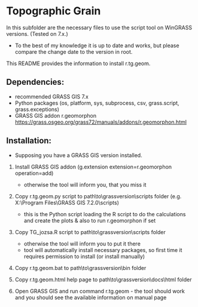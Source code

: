 Topographic Grain
==================
In this subfolder are the necessary files to use the script tool on WinGRASS versions. (Tested on 7.x.)
- To the best of my knowledge it is up to date and works, but please compare the change date to the version in root.


This README provides the information to install r.tg.geom.


Dependencies:
-------------

-   recommended GRASS GIS 7.x
-   Python packages (os, platform, sys, subprocess, csv, grass.script, grass.exceptions)
-   GRASS GIS addon r.geomorphon 
    https://grass.osgeo.org/grass72/manuals/addons/r.geomorphon.html

Installation:
-------------
* Supposing you have a GRASS GIS version installed.

1.  Install GRASS GIS addon
    (g.extension extension=r.geomorphon operation=add)
       * otherwise the tool will inform you, that you miss it
    
2.  Copy r.tg.geom.py script to path\to\grassversion\scripts folder (e.g. X:\Program Files\GRASS GIS 7.2.0\scripts)
       * this is the Python script loading the R script to do the calculations and create the plots & also to run r.geomorphon if set
3.  Copy TG_jozsa.R script to path\to\grassversion\scripts folder
       * otherwise the tool will inform you to put it there
       * tool will automatically install necessary packages, so first time it requires permission to install (or install manually)
4.  Copy r.tg.geom.bat to path\to\grassversion\bin folder
5.  Copy r.tg.geom.html help page to path\to\grassversion\docs\html folder

6.  Open GRASS GIS and run command r.tg.geom - the tool should work and you should see the available information on manual page
